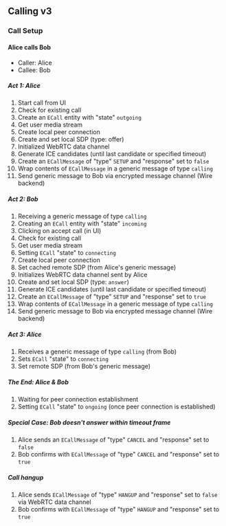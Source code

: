## Calling v3

### Call Setup

#### Alice calls Bob

* Caller: Alice
* Callee: Bob

##### Act 1: Alice

1. Start call from UI
1. Check for existing call
1. Create an `ECall` entity with "state" `outgoing`
1. Get user media stream
1. Create local peer connection
1. Create and set local SDP (type: offer)
1. Initialized WebRTC data channel
1. Generate ICE candidates (until last candidate or specified timeout)
1. Create an `ECallMessage` of "type" `SETUP` and "response" set to `false`
1. Wrap contents of `ECallMessage` in a generic message of type `calling`
1. Send generic message to Bob via encrypted message channel (Wire backend)

##### Act 2: Bob

1. Receiving a generic message of type `calling`
1. Creating an `ECall` entity with "state" `incoming`
1. Clicking on accept call (in UI)
1. Check for existing call
1. Get user media stream
1. Setting `ECall` "state" to `connecting`
1. Create local peer connection
1. Set cached remote SDP (from Alice's generic message)
1. Initializes WebRTC data channel sent by Alice
1. Create and set local SDP (type: `answer`)
1. Generate ICE candidates (until last candidate or specified timeout)
1. Create an `ECallMessage` of "type" `SETUP` and "response" set to `true`
1. Wrap contents of `ECallMessage` in a generic message of type `calling`
1. Send generic message to Bob via encrypted message channel (Wire backend)

##### Act 3: Alice

1. Receives a generic message of type `calling` (from Bob)
1. Sets `ECall` "state" to `connecting`
1. Set remote SDP (from Bob's generic message)

##### The End: Alice & Bob

1. Waiting for peer connection establishment
1. Setting `ECall` "state" to `ongoing` (once peer connection is established)

##### Special Case: Bob doesn't answer within timeout frame

1. Alice sends an `ECallMessage` of "type" `CANCEL` and "response" set to `false`
1. Bob confirms with `ECallMessage` of "type" `CANCEL` and "response" set to `true`

##### Call hangup

1. Alice sends `ECallMessage` of "type" `HANGUP` and "response" set to `false` via WebRTC data channel
1. Bob confirms with `ECallMessage` of "type" `HANGUP` and "response" set to `true`
